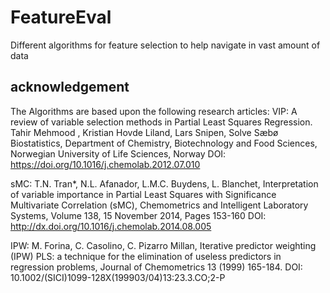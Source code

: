 # FeatureEval
Different algorithms for feature selection to help navigate in vast amount of data

## acknowledgement
The Algorithms are based upon the following research articles: 
VIP: A review of variable selection methods in Partial Least Squares Regression.
    Tahir Mehmood , Kristian Hovde Liland, Lars Snipen, Solve Sæbø
    Biostatistics, Department of Chemistry, Biotechnology and Food Sciences, 
    Norwegian University of Life Sciences, Norway 
    DOI: https://doi.org/10.1016/j.chemolab.2012.07.010

sMC:     T.N. Tran*, N.L. Afanador, L.M.C. Buydens, L. Blanchet, 
Interpretation of variable importance in Partial Least Squares with Significance Multivariate    Correlation (sMC), Chemometrics and Intelligent Laboratory Systems, Volume 138, 15 November 2014, Pages 153-160 
DOI: http://dx.doi.org/10.1016/j.chemolab.2014.08.005

IPW: M. Forina, C. Casolino, C. Pizarro Millan, Iterative predictor weighting
    (IPW) PLS: a technique for the elimination of useless predictors in regression problems,
    Journal of Chemometrics 13 (1999) 165-184.
    DOI: 10.1002/(SICI)1099-128X(199903/04)13:23.3.CO;2-P 
